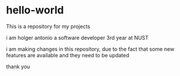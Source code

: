 # hello-world
This is a repository for my projects

i am holger antonio a software developer 3rd year at NUST

i am making changes in this repository, due to the fact that some new features are available and they need to be updated

thank you
